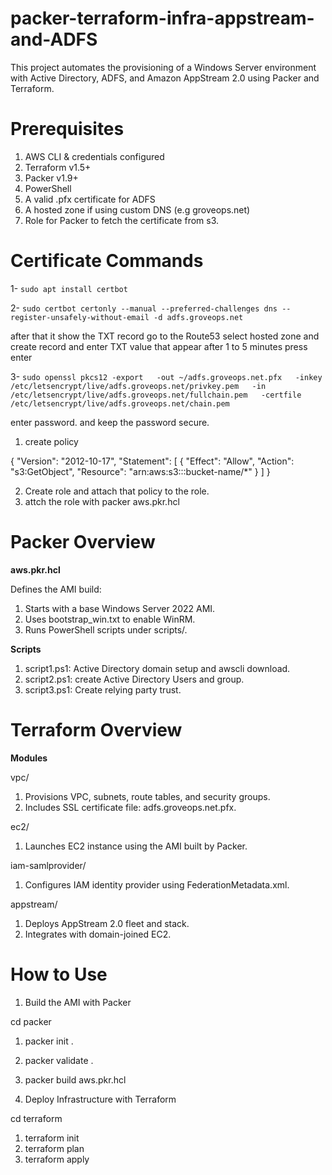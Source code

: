 # packer-terraform-infra-appstream-and-ADFS
This project automates the provisioning of a Windows Server environment with Active Directory, ADFS, and Amazon AppStream 2.0 using Packer and Terraform.


# Prerequisites
1. AWS CLI & credentials configured
2. Terraform v1.5+
3. Packer v1.9+
4. PowerShell
5. A valid .pfx certificate for ADFS
6. A hosted zone if using custom DNS (e.g groveops.net)
7. Role for Packer to fetch the certificate from s3.


# Certificate Commands

1- ```sudo apt install certbot```

2- ```sudo certbot certonly --manual --preferred-challenges dns --register-unsafely-without-email -d adfs.groveops.net```

after that it show the TXT record go to the Route53 select hosted zone and create record and enter TXT value that appear
after 1 to 5 minutes press enter 

3- ```sudo openssl pkcs12 -export   -out ~/adfs.groveops.net.pfx   -inkey /etc/letsencrypt/live/adfs.groveops.net/privkey.pem   -in /etc/letsencrypt/live/adfs.groveops.net/fullchain.pem   -certfile /etc/letsencrypt/live/adfs.groveops.net/chain.pem```

enter password. and keep the password secure.


1. create policy

{
  "Version": "2012-10-17",
  "Statement": [
    {
      "Effect": "Allow",
      "Action": "s3:GetObject",
      "Resource": "arn:aws:s3:::bucket-name/*"
    }
  ]
}

2. Create role and attach that policy to the role.
3. attch the role with packer aws.pkr.hcl

# Packer Overview
**aws.pkr.hcl**

Defines the AMI build:
1. Starts with a base Windows Server 2022 AMI.
2. Uses bootstrap_win.txt to enable WinRM.
3. Runs PowerShell scripts under scripts/.

**Scripts**
1. script1.ps1: Active Directory domain setup and awscli download.
2. script2.ps1: create Active Directory Users and group.
3. script3.ps1: Create relying party trust.


# Terraform Overview
**Modules**

vpc/
1. Provisions VPC, subnets, route tables, and security groups.
2. Includes SSL certificate file: adfs.groveops.net.pfx.

ec2/
1. Launches EC2 instance using the AMI built by Packer.

iam-samlprovider/
1. Configures IAM identity provider using FederationMetadata.xml.

appstream/
1. Deploys AppStream 2.0 fleet and stack.
2. Integrates with domain-joined EC2.


# How to Use
1. Build the AMI with Packer

cd packer
1. packer init .
2. packer validate .
3. packer build aws.pkr.hcl

2. Deploy Infrastructure with Terraform

cd terraform
1. terraform init
2. terraform plan
3. terraform apply

